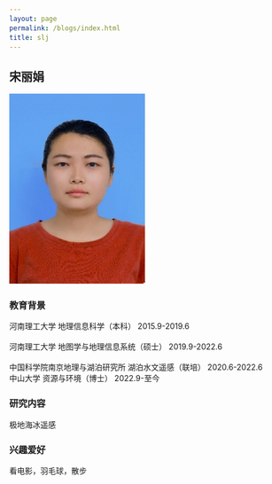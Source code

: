 ```yaml
---
layout: page
permalink: /blogs/index.html
title: slj
---
```


## 宋丽娟

<img src="/blogs/team_members.assets/songlijuan.png">

### 教育背景

河南理工大学                    地理信息科学（本科）               2015.9-2019.6<br>          
河南理工大学                    地图学与地理信息系统（硕士）       2019.9-2022.6<br>   
中国科学院南京地理与湖泊研究所  湖泊水文遥感（联培）               2020.6-2022.6<br>
中山大学                        资源与环境（博士）                 2022.9-至今<br>

### 研究内容
极地海冰遥感

### 兴趣爱好
看电影，羽毛球，散步